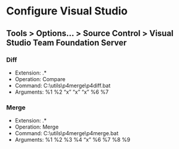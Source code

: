 # Configure Visual Studio

## Tools > Options… > Source Control > Visual Studio Team Foundation Server

### Diff

* Extension: .*
* Operation: Compare
* Command: C:\utils\p4merge\p4diff.bat
* Arguments: %1 %2 “x” “x” “x” %6 %7

### Merge

* Extension: .*
* Operation: Merge
* Command: C:\utils\p4merge\p4merge.bat
* Arguments: %1 %2 %3 %4 “x” %6 %7 %8 %9